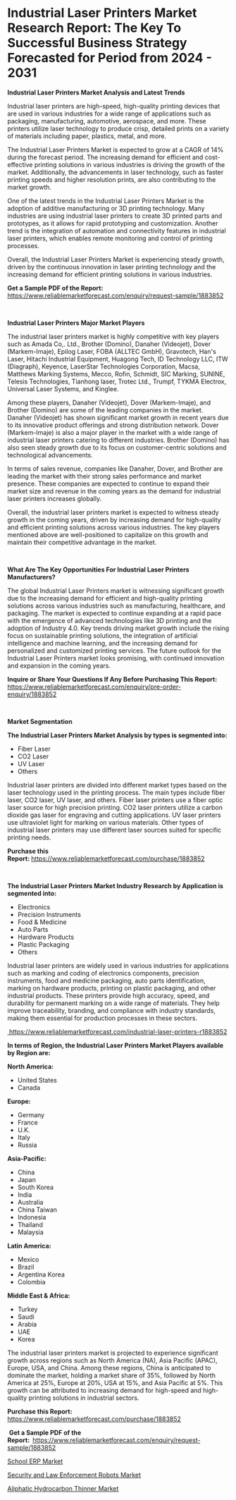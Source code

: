 <p><h1>Industrial Laser Printers Market Research Report: The Key To Successful Business Strategy Forecasted for Period from 2024 - 2031</h1></p><p><strong>Industrial Laser Printers Market Analysis and Latest Trends</strong></p>
<p><p>Industrial laser printers are high-speed, high-quality printing devices that are used in various industries for a wide range of applications such as packaging, manufacturing, automotive, aerospace, and more. These printers utilize laser technology to produce crisp, detailed prints on a variety of materials including paper, plastics, metal, and more.</p><p>The Industrial Laser Printers Market is expected to grow at a CAGR of 14% during the forecast period. The increasing demand for efficient and cost-effective printing solutions in various industries is driving the growth of the market. Additionally, the advancements in laser technology, such as faster printing speeds and higher resolution prints, are also contributing to the market growth.</p><p>One of the latest trends in the Industrial Laser Printers Market is the adoption of additive manufacturing or 3D printing technology. Many industries are using industrial laser printers to create 3D printed parts and prototypes, as it allows for rapid prototyping and customization. Another trend is the integration of automation and connectivity features in industrial laser printers, which enables remote monitoring and control of printing processes.</p><p>Overall, the Industrial Laser Printers Market is experiencing steady growth, driven by the continuous innovation in laser printing technology and the increasing demand for efficient printing solutions in various industries.</p></p>
<p><strong>Get a Sample PDF of the Report:&nbsp;</strong> <a href="https://www.reliablemarketforecast.com/enquiry/request-sample/1883852">https://www.reliablemarketforecast.com/enquiry/request-sample/1883852</a></p>
<p>&nbsp;</p>
<p><strong>Industrial Laser Printers Major Market Players</strong></p>
<p><p>The industrial laser printers market is highly competitive with key players such as Amada Co,. Ltd., Brother (Domino), Danaher (Videojet), Dover (Markem-Imaje), Epilog Laser, FOBA (ALLTEC GmbH), Gravotech, Han's Laser, Hitachi Industrial Equipment, Huagong Tech, ID Technology LLC, ITW (Diagraph), Keyence, LaserStar Technologies Corporation, Macsa, Matthews Marking Systems, Mecco, Rofin, Schmidt, SIC Marking, SUNINE, Telesis Technologies, Tianhong laser, Trotec Ltd., Trumpf, TYKMA Electrox, Universal Laser Systems, and Kinglee.</p><p>Among these players, Danaher (Videojet), Dover (Markem-Imaje), and Brother (Domino) are some of the leading companies in the market. Danaher (Videojet) has shown significant market growth in recent years due to its innovative product offerings and strong distribution network. Dover (Markem-Imaje) is also a major player in the market with a wide range of industrial laser printers catering to different industries. Brother (Domino) has also seen steady growth due to its focus on customer-centric solutions and technological advancements.</p><p>In terms of sales revenue, companies like Danaher, Dover, and Brother are leading the market with their strong sales performance and market presence. These companies are expected to continue to expand their market size and revenue in the coming years as the demand for industrial laser printers increases globally.</p><p>Overall, the industrial laser printers market is expected to witness steady growth in the coming years, driven by increasing demand for high-quality and efficient printing solutions across various industries. The key players mentioned above are well-positioned to capitalize on this growth and maintain their competitive advantage in the market.</p></p>
<p>&nbsp;</p>
<p><strong>What Are The Key Opportunities For Industrial Laser Printers Manufacturers?</strong></p>
<p><p>The global Industrial Laser Printers market is witnessing significant growth due to the increasing demand for efficient and high-quality printing solutions across various industries such as manufacturing, healthcare, and packaging. The market is expected to continue expanding at a rapid pace with the emergence of advanced technologies like 3D printing and the adoption of Industry 4.0. Key trends driving market growth include the rising focus on sustainable printing solutions, the integration of artificial intelligence and machine learning, and the increasing demand for personalized and customized printing services. The future outlook for the Industrial Laser Printers market looks promising, with continued innovation and expansion in the coming years.</p></p>
<p><strong>Inquire or Share Your Questions If Any Before Purchasing This Report:</strong> <a href="https://www.reliablemarketforecast.com/enquiry/pre-order-enquiry/1883852">https://www.reliablemarketforecast.com/enquiry/pre-order-enquiry/1883852</a></p>
<p>&nbsp;</p>
<p><strong>Market Segmentation</strong></p>
<p><strong>The Industrial Laser Printers Market Analysis by types is segmented into:</strong></p>
<p><ul><li>Fiber Laser</li><li>CO2 Laser</li><li>UV Laser</li><li>Others</li></ul></p>
<p><p>Industrial laser printers are divided into different market types based on the laser technology used in the printing process. The main types include fiber laser, CO2 laser, UV laser, and others. Fiber laser printers use a fiber optic laser source for high precision printing. CO2 laser printers utilize a carbon dioxide gas laser for engraving and cutting applications. UV laser printers use ultraviolet light for marking on various materials. Other types of industrial laser printers may use different laser sources suited for specific printing needs.</p></p>
<p><strong>Purchase this Report:&nbsp;</strong><a href="https://www.reliablemarketforecast.com/purchase/1883852">https://www.reliablemarketforecast.com/purchase/1883852</a></p>
<p>&nbsp;</p>
<p><strong>The Industrial Laser Printers Market Industry Research by Application is segmented into:</strong></p>
<p><ul><li>Electronics</li><li>Precision Instruments</li><li>Food & Medicine</li><li>Auto Parts</li><li>Hardware Products</li><li>Plastic Packaging</li><li>Others</li></ul></p>
<p><p>Industrial laser printers are widely used in various industries for applications such as marking and coding of electronics components, precision instruments, food and medicine packaging, auto parts identification, marking on hardware products, printing on plastic packaging, and other industrial products. These printers provide high accuracy, speed, and durability for permanent marking on a wide range of materials. They help improve traceability, branding, and compliance with industry standards, making them essential for production processes in these sectors.</p></p>
<p><a href="https://www.reliablemarketforecast.com/industrial-laser-printers-r1883852">&nbsp;https://www.reliablemarketforecast.com/industrial-laser-printers-r1883852</a></p>
<p><strong>In terms of Region, the Industrial Laser Printers Market Players available by Region are:</strong></p>
<p>
    <p> <strong> North America: </strong>
        <ul>
            <li>United States</li>
            <li>Canada</li>
        </ul>
        </p> 
    <p> <strong> Europe: </strong>
        <ul>
            <li>Germany</li>
            <li>France</li>
            <li>U.K.</li>
            <li>Italy</li>
            <li>Russia</li>
        </ul>
        </p> 
    <p> <strong> Asia-Pacific: </strong>
        <ul>
            <li>China</li>
            <li>Japan</li>
            <li>South Korea</li>
            <li>India</li>
            <li>Australia</li>
            <li>China Taiwan</li>
            <li>Indonesia</li>
            <li>Thailand</li>
            <li>Malaysia</li>
        </ul>
        </p> 
    <p> <strong> Latin America: </strong>
        <ul>
            <li>Mexico</li>
            <li>Brazil</li>
            <li>Argentina Korea</li>
            <li>Colombia</li>
        </ul>
        </p> 
    <p> <strong> Middle East & Africa: </strong>
        <ul>
            <li>Turkey</li>
            <li>Saudi</li>
            <li>Arabia</li>
            <li>UAE</li>
            <li>Korea</li>
        </ul>
    </p>
    </p>
<p><p>The industrial laser printers market is projected to experience significant growth across regions such as North America (NA), Asia Pacific (APAC), Europe, USA, and China. Among these regions, China is anticipated to dominate the market, holding a market share of 35%, followed by North America at 25%, Europe at 20%, USA at 15%, and Asia Pacific at 5%. This growth can be attributed to increasing demand for high-speed and high-quality printing solutions in industrial sectors.</p></p>
<p><strong>Purchase this Report: </strong><a href="https://www.reliablemarketforecast.com/purchase/1883852">https://www.reliablemarketforecast.com/purchase/1883852</a></p>
<p>&nbsp;<strong>Get a Sample PDF of the Report:&nbsp;&nbsp;</strong><a href="https://www.reliablemarketforecast.com/enquiry/request-sample/1883852">https://www.reliablemarketforecast.com/enquiry/request-sample/1883852</a></p>
<p><strong></strong></p>
<p><p><a href="https://medium.com/@diegomoen/global-school-erp-market-exploring-market-share-market-trends-and-future-growth-ac7e33f10142">School ERP Market</a></p><p><a href="https://medium.com/@amandaexton567/future-trends-in-global-security-and-law-enforcement-robots-market-market-insights-and-analysis-eb9fc21600f5">Security and Law Enforcement Robots Market</a></p><p><a href="https://medium.com/@codystark63/strategic-insights-into-global-aliphatic-hydrocarbon-thinner-market-trends-2024-2031-covered-10852a8ca5bc">Aliphatic Hydrocarbon Thinner Market</a></p></p>